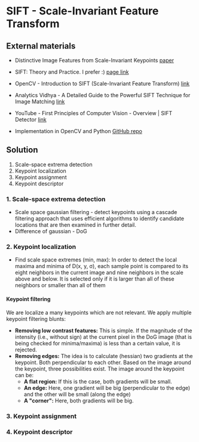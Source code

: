 # SIFT - Scale-Invariant Feature Transform


## External materials
- Distinctive Image Features from Scale-Invariant Keypoints [paper](../_materials/sift_highlighted.pdf)
- SIFT: Theory and Practice. I prefer :) [page link](https://aishack.in/tutorials/sift-scale-invariant-feature-transform-introduction/)
- OpenCV - Introduction to SIFT (Scale-Invariant Feature Transform) [link](https://docs.opencv.org/4.x/da/df5/tutorial_py_sift_intro.html)
- Analytics Vidhya - A Detailed Guide to the Powerful SIFT Technique for Image Matching [link](https://www.analyticsvidhya.com/blog/2019/10/detailed-guide-powerful-sift-technique-image-matching-python/)
- YouTube - First Principles of Computer Vision - Overview | SIFT Detector [link](https://www.youtube.com/watch?v=KgsHoJYJ4S8)

- Implementation in OpenCV and Python [GitHub repo](https://github.com/OpenGenus/SIFT-Scale-Invariant-Feature-Transform)

## Solution
1. Scale-space extrema detection
2. Keypoint localization
3. Keypoint assignment
4. Keypoint descriptor

### 1. Scale-space extrema detection
- Scale space gaussian filtering - detect keypoints using a cascade filtering approach
  that uses efficient algorithms to identify candidate locations that are then examined in further
  detail.
- Difference of gaussian - DoG

### 2. Keypoint localization
- Find scale space extremes (min, max):
In order to detect the local maxima and minima of D(x, y, σ), each sample point is compared to its eight neighbors in the current image and nine neighbors in the scale above and below. It is selected only if it is larger than all of these neighbors or smaller than all of them

#### Keypoint filtering
We are localize a many keypoints which are not relevant. We apply multiple keypoint filtering blunts:
- **Removing low contrast features:** This is simple. If the magnitude of the intensity (i.e., without sign) at the current pixel in the DoG image (that is being checked for minima/maxima) is less than a certain value, it is rejected.
- **Removing edges:** The idea is to calculate (hessian) two gradients at the keypoint. Both perpendicular to each other. Based on the image around the keypoint, three possibilities exist. The image around the keypoint can be:
  - **A flat region:** If this is the case, both gradients will be small. 
  - **An edge:** Here, one gradient will be big (perpendicular to the edge) and the other will be small (along the edge)
  - **A "corner":** Here, both gradients will be big.

### 3. Keypoint assignment

### 4. Keypoint descriptor